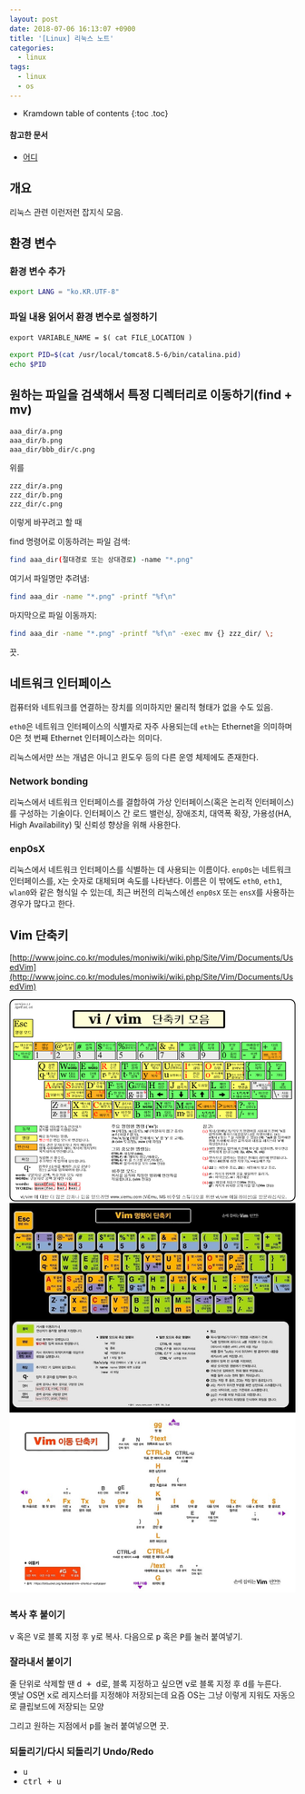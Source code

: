 ```yaml
---
layout: post
date: 2018-07-06 16:13:07 +0900
title: '[Linux] 리눅스 노트'
categories:
  - linux
tags:
  - linux
  - os
---
```


* Kramdown table of contents
{:toc .toc}

#### 참고한 문서

- [어디](어디)


## 개요

리눅스 관련 이런저런 잡지식 모음.


## 환경 변수

### 환경 변수 추가

```bash
export LANG = "ko.KR.UTF-8"
```

### 파일 내용 읽어서 환경 변수로 설정하기

```
export VARIABLE_NAME = $( cat FILE_LOCATION )
```

```bash
export PID=$(cat /usr/local/tomcat8.5-6/bin/catalina.pid)
echo $PID
```


## 원하는 파일을 검색해서 특정 디렉터리로 이동하기(find + mv)

```
aaa_dir/a.png
aaa_dir/b.png
aaa_dir/bbb_dir/c.png
```

위를

```
zzz_dir/a.png
zzz_dir/b.png
zzz_dir/c.png
```

이렇게 바꾸려고 할 때

find 명령어로 이동하려는 파일 검색:

```bash
find aaa_dir(절대경로 또는 상대경로) -name "*.png"
```

여기서 파일명만 추려냄:

```bash
find aaa_dir -name "*.png" -printf "%f\n"
```

마지막으로 파일 이동까지:

```bash
find aaa_dir -name "*.png" -printf "%f\n" -exec mv {} zzz_dir/ \;
```

끗.


## 네트워크 인터페이스

컴퓨터와 네트워크를 연결하는 장치를 의미하지만 물리적 형태가 없을 수도 있음.

`eth0`은 네트워크 인터페이스의 식별자로 자주 사용되는데 `eth`는 Ethernet을 의미하며 0은 첫 번째 Ethernet 인터페이스라는 의미다.

리눅스에서만 쓰는 개념은 아니고 윈도우 등의 다른 운영 체제에도 존재한다.

### Network bonding

리눅스에서 네트워크 인터페이스를 결합하여 가상 인터페이스(혹은 논리적 인터페이스)를 구성하는 기술이다. 인터페이스 간 로드 밸런싱, 장애조치, 대역폭 확장, 가용성(HA, High Availability) 및 신뢰성 향상을 위해 사용한다.

### enp0sX

리눅스에서 네트워크 인터페이스를 식별하는 데 사용되는 이름이다. `enp0s`는 네트워크 인터페이스를, `X`는 숫자로 대체되며 속도를 나타낸다. 이름은 이 밖에도 `eth0`, `eth1`, `wlan0`와 같은 형식일 수 있는데, 최근 버전의 리눅스에선 `enp0sX` 또는 `ensX`를 사용하는 경우가 많다고 한다.


## Vim 단축키

[http://www.joinc.co.kr/modules/moniwiki/wiki.php/Site/Vim/Documents/UsedVim](http://www.joinc.co.kr/modules/moniwiki/wiki.php/Site/Vim/Documents/UsedVim)

![](/images/vim-hotkey-1.png)
![](/images/vim-hotkey-2.jpg)

### 복사 후 붙이기

<kbd>v</kbd> 혹은 <kbd>V</kbd>로 블록 지정 후 <kbd>y</kbd>로 복사. 다음으로 <kbd>p</kbd> 혹은 <kbd>P</kbd>를 눌러 붙여넣기.

### 잘라내서 붙이기

줄 단위로 삭제할 땐 <kbd>d + d</kbd>로, 블록 지정하고 싶으면 <kbd>v</kbd>로 블록 지정 후 <kbd>d</kbd>를 누른다.  
옛날 OS면 <kbd>x</kbd>로 레지스터를 지정해야 저장되는데 요즘 OS는 그냥 이렇게 지워도 자동으로 클립보드에 저장되는 모양

그리고 원하는 지점에서 <kbd>p</kbd>를 눌러 붙여넣으면 끗.

### 되돌리기/다시 되돌리기 Undo/Redo

- <kbd>u</kbd>
- <kbd>ctrl + u</kbd>
